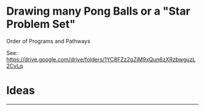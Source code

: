 # Drawing many Pong Balls or a "Star Problem Set"
Order of Programs and Pathways

See: https://drive.google.com/drive/folders/1YC8FZz2gZjM9xQun6zXRzbwguzL2CvLq




# Ideas


---
